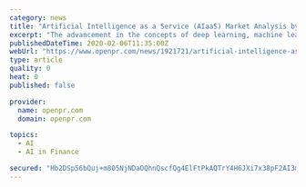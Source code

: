 ```yaml
---
category: news
title: "Artificial Intelligence as a Service (AIaaS) Market Analysis by Business Methodologies, Financial Overview and Growth Prospects Predicted by 2023"
excerpt: "The advancement in the concepts of deep learning, machine learning, and natural language processing is boosting the Artificial Intelligence as a Service market. The growth in the popularity of AI-enabled tools is motivating the expansion of the market. Moreover, the benefits such as transparency in business operations and minimal cost of ..."
publishedDateTime: 2020-02-06T11:35:00Z
webUrl: "https://www.openpr.com/news/1921721/artificial-intelligence-as-a-service-aiaas-market-analysis"
type: article
quality: 0
heat: 0
published: false

provider:
  name: openpr.com
  domain: openpr.com

topics:
  - AI
  - AI in Finance

secured: "Hb2DSp56bQuj+m805NjNDaOQhnQscfQg4ElFtPkAQTrY4H6JXi7x38pF2AI3mshnzcDpe+Cwv+iPz6L3nRRwxZcdwAs8haaZv8jTU5Wt0zH9jDJbyGvDD34ttzjTWkrG88UN0DKTZWcsK+dZqPVFo1Th+bbT+TBY9P9we2A+5Nizqzu77FierBTjByzXW/nqjj3SW3NDxaHHy7CENlbuw6xY4A1+ConTJQUV4p/Q2Ul3xAWGecfIoB0Crg7qetbSo2tqRNNGLlNX++ewsUwhlKx/Qip++GWmhxfBPDdvEqgdNorQjFa9P8VYreUhqyrZ;6BvhaacMPBFQHfNvjtorow=="
---
```


